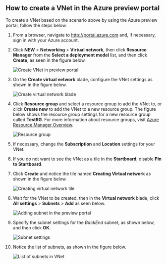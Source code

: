 ## How to create a VNet in the Azure preview portal

To create a VNet based on the scenario above by using the Azure preview portal, follow the steps below.

1. From a browser, navigate to http://portal.azure.com and, if necessary, sign in with your Azure account.
2. Click **NEW** > **Networking** > **Virtual network**, then click **Resource Manager** from the **Select a deployment model** list, and then click **Create**, as seen in the figure below.

    ![Create VNet in preview portal](./media/virtual-networks-create-vnet-arm-pportal-include/vnet-create-arm-pportal-figure1.gif)

3. On the **Create virtual network** blade, configure the VNet settings as shown in the figure below.

    ![Create virtual network blade](./media/virtual-networks-create-vnet-arm-pportal-include/vnet-create-arm-pportal-figure2.png)

4. Click **Resource group** and select a resource group to add the VNet to, or click **Create new** to add the VNet to a new resource group. The figure below shows the resource group settings for a new resource group called **TestRG**. For more information about resource groups, visit [Azure Resource Manager Overview](resource-group-overview.md/#resource-groups).

    ![Resource group](./media/virtual-networks-create-vnet-arm-pportal-include/vnet-create-arm-pportal-figure3.png)

5. If necessary, change the **Subscription** and **Location** settings for your VNet. 

6. If you do not want to see the VNet as a tile in the **Startboard**, disable **Pin to Startboard**. 

7. Click **Create** and notice the tile named **Creating Virtual network** as shown in the figure below.

    ![Creating virtual network tile](./media/virtual-networks-create-vnet-arm-pportal-include/vnet-create-arm-pportal-figure4.png)

8. Wait for the VNet to be created, then in the **Virtual network** blade, click **All settings** > **Subnets** > **Add** as seen below.

    ![Adding subnet in the preview portal](./media/virtual-networks-create-vnet-arm-pportal-include/vnet-create-arm-pportal-figure5.gif)

9. Specify the subnet settings for the *BackEnd* subnet, as shown below, and then click **OK**. 

    ![Subnet settings](./media/virtual-networks-create-vnet-arm-pportal-include/vnet-create-arm-pportal-figure6.png)

10. Notice the list of subnets, as shown in the figure below.

    ![List of subnets in VNet](./media/virtual-networks-create-vnet-arm-pportal-include/vnet-create-arm-pportal-figure7.png)

